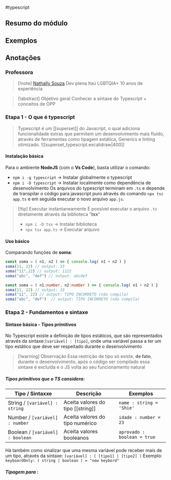 #typescript

## Resumo do módulo

## Exemplos

## Anotações
### Professora
> [!note] [Nathally Souza](github.com/nathyts)
 > Dev plena Itaú
> LGBTQIA+
> 10 anos de experiência 

> [!abstract] Objetivo geral
> Conhecer a sintaxe do Typescript + conceitos de OPP

### Etapa 1 - O que é typescript
> Typescript é um [[superset]] do Javacript, o qual adiciona funcionalidade extras que permitem um desenvolvimento mais fluido, através de ferramentas como tipagem estática, Generics e linting otimizado.
> ![[superset_typescript.excalidraw|400]]

#### Instalação básica 
Para o ambiente **NodeJS** (com o **Vs Code**), basta utilizar o comando: 
- `npm i -g typescript` -> Instalar globalmente o typescript
- `npm i -D typescript` -> Instalar localmente como dependência de desenvolvimento
Os arquivos do typescript terminam em `.ts` e depende de transpilar o código para javascript puro através do comando `npx tsc app.ts` e em seguida executar o novo arquivo `app.js`.

>[!tip] Executar instantaneamente
>É possível executar o arquivo `.ts` diretamente através da biblioteca "**tsx**"
>- `npm i -D tsx` -> Instalar biblioteca
>- `npx tsx app.ts` -> Executar arquivo

#### Uso básico
Comparando funções de **soma**:
```js
const soma = ( n1, n2 ) => { console.log( n1 + n2 ) }
soma(11, 22) // output: 33
soma("11",22) // output: 1122
soma("abc", "def") // output: abcdef
```

```ts
const soma = ( n1:number, n2:number ) => { console.log( n1 + n2 ) }
soma(11, 22) // output: 33
soma("11", 22) // output: TIPO INCORRETO (não compila)
soma("abc", "def")  // output: TIPO INCORRETO (não compila)
```

### Etapa 2 - Fundamentos e sintaxe

#### Sintaxe básica - Tipos primitivos
No Typescript existe a definição de tipos estáticos, que são representados através da sintaxe:`[variável] : [tipo]`, onde uma variável passa a ter um tipo estático que deve ser respeitado durante o desenvolvimento
> [!warning] Observação
> Essa restrição de tipo só existe, **de fato**, durante o desenvolvimento, após o código ser compilado essa sintaxe é excluída e o JS volta ao seu funcionamento natural

##### Tipos primitivos que o TS considera:

| Tipo / Sintaxxe                  | Descrição                         | Exemplos                    |
| -------------------------------- | --------------------------------- | --------------------------- |
| String / `[variável] : string`   | Aceita valores do tipo [[string]] | `name : string = 'Shie'`    |
| Number / `[variável] : number`   | Aceita valores do tipo numérico   | `idade : number = 23`       |
| Boolean / `[variável] : boolean` | Aceita valores booleanos          | `aprovado : boolean = true` |

Há também como sinalizar que uma mesma variável pode receber mais de um tipo, através da sintaxe: `[variável] : ( [tipo1] | [tipo2] )`
	Exemplo: `keyboardOnly: ( string | boolean ) = "new keybord"`

##### Tipagem para :

